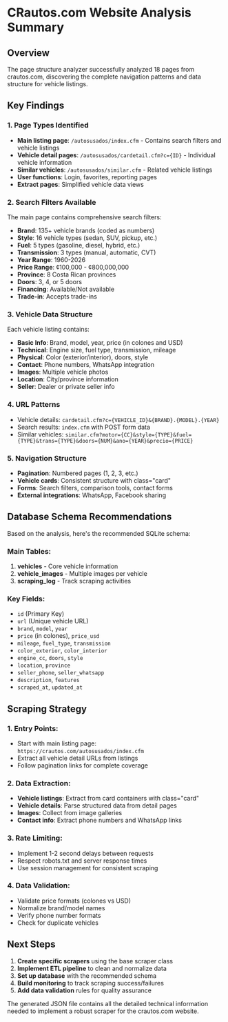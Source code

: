 # CRautos.com Website Analysis Summary

## Overview
The page structure analyzer successfully analyzed 18 pages from crautos.com, discovering the complete navigation patterns and data structure for vehicle listings.

## Key Findings

### 1. Page Types Identified
- **Main listing page**: `/autosusados/index.cfm` - Contains search filters and vehicle listings
- **Vehicle detail pages**: `/autosusados/cardetail.cfm?c={ID}` - Individual vehicle information
- **Similar vehicles**: `/autosusados/similar.cfm` - Related vehicle listings
- **User functions**: Login, favorites, reporting pages
- **Extract pages**: Simplified vehicle data views

### 2. Search Filters Available
The main page contains comprehensive search filters:
- **Brand**: 135+ vehicle brands (coded as numbers)
- **Style**: 16 vehicle types (sedan, SUV, pickup, etc.)
- **Fuel**: 5 types (gasoline, diesel, hybrid, etc.)
- **Transmission**: 3 types (manual, automatic, CVT)
- **Year Range**: 1960-2026
- **Price Range**: ¢100,000 - ¢800,000,000
- **Province**: 8 Costa Rican provinces
- **Doors**: 3, 4, or 5 doors
- **Financing**: Available/Not available
- **Trade-in**: Accepts trade-ins

### 3. Vehicle Data Structure
Each vehicle listing contains:
- **Basic Info**: Brand, model, year, price (in colones and USD)
- **Technical**: Engine size, fuel type, transmission, mileage
- **Physical**: Color (exterior/interior), doors, style
- **Contact**: Phone numbers, WhatsApp integration
- **Images**: Multiple vehicle photos
- **Location**: City/province information
- **Seller**: Dealer or private seller info

### 4. URL Patterns
- Vehicle details: `cardetail.cfm?c={VEHICLE_ID}&{BRAND}.{MODEL}.{YEAR}`
- Search results: `index.cfm` with POST form data
- Similar vehicles: `similar.cfm?motor={CC}&style={TYPE}&fuel={TYPE}&trans={TYPE}&doors={NUM}&ano={YEAR}&precio={PRICE}`

### 5. Navigation Structure
- **Pagination**: Numbered pages (1, 2, 3, etc.)
- **Vehicle cards**: Consistent structure with class="card"
- **Forms**: Search filters, comparison tools, contact forms
- **External integrations**: WhatsApp, Facebook sharing

## Database Schema Recommendations

Based on the analysis, here's the recommended SQLite schema:

### Main Tables:
1. **vehicles** - Core vehicle information
2. **vehicle_images** - Multiple images per vehicle
3. **scraping_log** - Track scraping activities

### Key Fields:
- `id` (Primary Key)
- `url` (Unique vehicle URL)
- `brand`, `model`, `year`
- `price` (in colones), `price_usd`
- `mileage`, `fuel_type`, `transmission`
- `color_exterior`, `color_interior`
- `engine_cc`, `doors`, `style`
- `location`, `province`
- `seller_phone`, `seller_whatsapp`
- `description`, `features`
- `scraped_at`, `updated_at`

## Scraping Strategy

### 1. Entry Points:
- Start with main listing page: `https://crautos.com/autosusados/index.cfm`
- Extract all vehicle detail URLs from listings
- Follow pagination links for complete coverage

### 2. Data Extraction:
- **Vehicle listings**: Extract from card containers with class="card"
- **Vehicle details**: Parse structured data from detail pages
- **Images**: Collect from image galleries
- **Contact info**: Extract phone numbers and WhatsApp links

### 3. Rate Limiting:
- Implement 1-2 second delays between requests
- Respect robots.txt and server response times
- Use session management for consistent scraping

### 4. Data Validation:
- Validate price formats (colones vs USD)
- Normalize brand/model names
- Verify phone number formats
- Check for duplicate vehicles

## Next Steps

1. **Create specific scrapers** using the base scraper class
2. **Implement ETL pipeline** to clean and normalize data
3. **Set up database** with the recommended schema
4. **Build monitoring** to track scraping success/failures
5. **Add data validation** rules for quality assurance

The generated JSON file contains all the detailed technical information needed to implement a robust scraper for the crautos.com website.